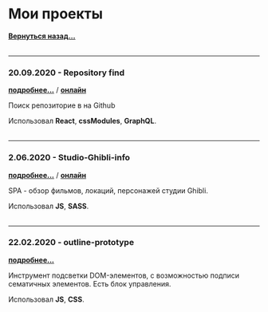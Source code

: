 # Мои проекты <br />

<a href="https://github.com/ArtMan-8/artman-8.github.io"><b>Вернуться назад...</b></a>
<br /><br />

---
### 20.09.2020 - Repository find
<a href="https://github.com/ArtMan-8/repository-find" target="_blank"><b>подробнее...</b></a> / <a href="https://repository-find.vercel.app/" target="_blank"><b>онлайн</b></a>

Поиск репозиторие в на Github

Использовал **React**, **cssModules**, **GraphQL**.
<br /><br />

---
### 2.06.2020 - Studio-Ghibli-info
<a href="https://github.com/ArtMan-8/Studio-Ghibli-info" target="_blank"><b>подробнее...</b></a> / <a href="https://artman-8.github.io/Studio-Ghibli-info/" target="_blank"><b>онлайн</b></a>

SPA - обзор фильмов, локаций, персонажей студии Ghibli.

Использовал **JS**, **SASS**.
<br /><br />

---
### 22.02.2020 - outline-prototype
<a href="https://github.com/ArtMan-8/outline-prototype" target="_blank"><b>подробнее...</b></a>

Инструмент подсветки DOM-элементов, с возможностью подписи сематичных элементов. Есть блок управления.

Использовал **JS**, **CSS**.
<br /><br />